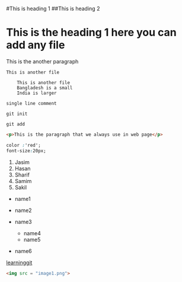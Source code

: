 #This is heading 1
##This is heading 2
<h1>This is the heading 1 here you can add any file</h1>
<p>This is the another paragraph</p>

`This is another file`    

``` 
    This is another file  
    Bangladesh is a small
    India is larger
```

`single line comment` 

`git init` 


`git add`

```html
<p>This is the paragraph that we always use in web page</p>
```
```css
color :'red';
font-size:20px;

```


1. Jasim
2. Hasan
3. Sharif
4. Samim
5. Sakil

- name1  
- name2  
- name3    
    - name4  
    - name5

- name6      

[learninggit](https://docs.google.com/document/d/1laHFvZzlBAyJPdUZuZ9_yNv9O-m70axE/edit#heading=h.5m5imr28f1df)

```html
<img src = "image1.png">
```

